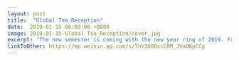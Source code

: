 ```yaml
---
layout: post
title:  "Global Tea Reception"
date:  2019-01-15 08:00:00 +0800
image: 2019-01-15-Global_Tea_Reception/cover.jpg
excerpt: "The new semester is coming with the new year ring of 2019. From now on, our JCAC public account will be accompanying with you to experience and expect every excellent moment of Semester B."
linkToOther: https://mp.weixin.qq.com/s/7hV3O0QzcC8M_JVaOKpCCg
---
```


